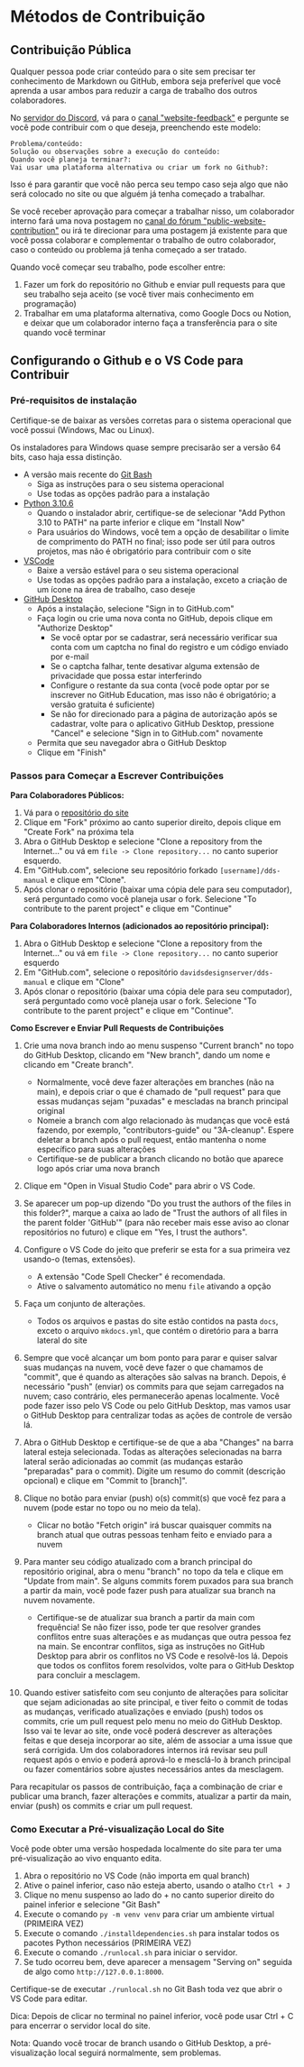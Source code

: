 # Métodos de Contribuição

## Contribuição Pública
Qualquer pessoa pode criar conteúdo para o site sem precisar ter conhecimento de Markdown ou GitHub, embora seja preferível que você aprenda a usar ambos para reduzir a carga de trabalho dos outros colaboradores.

No [servidor do Discord](https://discord.gg/qdx7pdZKx4), vá para o [canal "website-feedback"](https://discord.com/channels/1120162219502608426/1233961750639018104) e pergunte se você pode contribuir com o que deseja, preenchendo este modelo:

    Problema/conteúdo:
    Solução ou observações sobre a execução do conteúdo:
    Quando você planeja terminar?:
    Vai usar uma plataforma alternativa ou criar um fork no Github?:

Isso é para garantir que você não perca seu tempo caso seja algo que não será colocado no site ou que alguém já tenha começado a trabalhar.

Se você receber aprovação para começar a trabalhar nisso, um colaborador interno fará uma nova postagem no [canal do fórum "public-website-contribution"](https://discord.com/channels/1120162219502608426/1233993910817259663) ou irá te direcionar para uma postagem já existente para que você possa colaborar e complementar o trabalho de outro colaborador, caso o conteúdo ou problema já tenha começado a ser tratado.

Quando você começar seu trabalho, pode escolher entre:

1. Fazer um fork do repositório no Github e enviar pull requests para que seu trabalho seja aceito (se você tiver mais conhecimento em programação)
2. Trabalhar em uma plataforma alternativa, como Google Docs ou Notion, e deixar que um colaborador interno faça a transferência para o site quando você terminar

## Configurando o Github e o VS Code para Contribuir
### Pré-requisitos de instalação
Certifique-se de baixar as versões corretas para o sistema operacional que você possui (Windows, Mac ou Linux).

Os instaladores para Windows quase sempre precisarão ser a versão 64 bits, caso haja essa distinção.

- A versão mais recente do [Git Bash](https://git-scm.com/downloads)
    - Siga as instruções para o seu sistema operacional
    - Use todas as opções padrão para a instalação
- [Python 3.10.6](https://www.python.org/downloads/release/python-3106/) 
    - Quando o instalador abrir, certifique-se de selecionar "Add Python 3.10 to PATH" na parte inferior e clique em "Install Now"
    - Para usuários do Windows, você tem a opção de desabilitar o limite de comprimento do PATH no final; isso pode ser útil para outros projetos, mas não é obrigatório para contribuir com o site
- [VSCode](https://code.visualstudio.com/)
    - Baixe a versão estável para o seu sistema operacional
    - Use todas as opções padrão para a instalação, exceto a criação de um ícone na área de trabalho, caso deseje
- [GitHub Desktop](https://desktop.github.com/)
    - Após a instalação, selecione "Sign in to GitHub.com"
    - Faça login ou crie uma nova conta no GitHub, depois clique em "Authorize Desktop"
        - Se você optar por se cadastrar, será necessário verificar sua conta com um captcha no final do registro e um código enviado por e-mail
        - Se o captcha falhar, tente desativar alguma extensão de privacidade que possa estar interferindo
        - Configure o restante da sua conta (você pode optar por se inscrever no GitHub Education, mas isso não é obrigatório; a versão gratuita é suficiente)
        - Se não for direcionado para a página de autorização após se cadastrar, volte para o aplicativo GitHub Desktop, pressione "Cancel" e selecione "Sign in to GitHub.com" novamente
    - Permita que seu navegador abra o GitHub Desktop
    - Clique em "Finish"
    

### Passos para Começar a Escrever Contribuições

**Para Colaboradores Públicos:**

1. Vá para o [repositório do site](https://github.com/davidsdesignserver/dds-manual)
2. Clique em "Fork" próximo ao canto superior direito, depois clique em "Create Fork" na próxima tela
3. Abra o GitHub Desktop e selecione "Clone a repository from the Internet..." ou vá em ```file -> Clone repository...``` no canto superior esquerdo.
4. Em "GitHub.com", selecione seu repositório forkado ```[username]/dds-manual``` e clique em "Clone".
5. Após clonar o repositório (baixar uma cópia dele para seu computador), será perguntado como você planeja usar o fork. Selecione "To contribute to the parent project" e clique em "Continue"

**Para Colaboradores Internos (adicionados ao repositório principal):**

1. Abra o GitHub Desktop e selecione "Clone a repository from the Internet..." ou vá em ```file -> Clone repository...``` no canto superior esquerdo
2. Em "GitHub.com", selecione o repositório ```davidsdesignserver/dds-manual``` e clique em "Clone"
3. Após clonar o repositório (baixar uma cópia dele para seu computador), será perguntado como você planeja usar o fork. Selecione "To contribute to the parent project" e clique em "Continue".

**Como Escrever e Enviar Pull Requests de Contribuições**

1. Crie uma nova branch indo ao menu suspenso "Current branch" no topo do GitHub Desktop, clicando em "New branch", dando um nome e clicando em "Create branch".
    - Normalmente, você deve fazer alterações em branches (não na main), e depois criar o que é chamado de "pull request" para que essas mudanças sejam "puxadas" e mescladas na branch principal original
    - Nomeie a branch com algo relacionado às mudanças que você está fazendo, por exemplo, "contributors-guide" ou "3A-cleanup". Espere deletar a branch após o pull request, então mantenha o nome específico para suas alterações
    - Certifique-se de publicar a branch clicando no botão que aparece logo após criar uma nova branch
2. Clique em "Open in Visual Studio Code" para abrir o VS Code.
3. Se aparecer um pop-up dizendo "Do you trust the authors of the files in this folder?", marque a caixa ao lado de "Trust the authors of all files in the parent folder 'GitHub'" (para não receber mais esse aviso ao clonar repositórios no futuro) e clique em "Yes, I trust the authors".
4. Configure o VS Code do jeito que preferir se esta for a sua primeira vez usando-o (temas, extensões).
    - A extensão "Code Spell Checker" é recomendada.
    - Ative o salvamento automático no menu ```file``` ativando a opção
5. Faça um conjunto de alterações.
    - Todos os arquivos e pastas do site estão contidos na pasta ```docs```, exceto o arquivo ```mkdocs.yml```, que contém o diretório para a barra lateral do site

6. Sempre que você alcançar um bom ponto para parar e quiser salvar suas mudanças na nuvem, você deve fazer o que chamamos de "commit", que é quando as alterações são salvas na branch. Depois, é necessário "push" (enviar) os commits para que sejam carregados na nuvem; caso contrário, eles permanecerão apenas localmente. Você pode fazer isso pelo VS Code ou pelo GitHub Desktop, mas vamos usar o GitHub Desktop para centralizar todas as ações de controle de versão lá.
7. Abra o GitHub Desktop e certifique-se de que a aba "Changes" na barra lateral esteja selecionada. Todas as alterações selecionadas na barra lateral serão adicionadas ao commit (as mudanças estarão "preparadas" para o commit). Digite um resumo do commit (descrição opcional) e clique em "Commit to [branch]".
8. Clique no botão para enviar (push) o(s) commit(s) que você fez para a nuvem (pode estar no topo ou no meio da tela).
    - Clicar no botão "Fetch origin" irá buscar quaisquer commits na branch atual que outras pessoas tenham feito e enviado para a nuvem

9. Para manter seu código atualizado com a branch principal do repositório original, abra o menu "branch" no topo da tela e clique em "Update from main". Se alguns commits forem puxados para sua branch a partir da main, você pode fazer push para atualizar sua branch na nuvem novamente.
    - Certifique-se de atualizar sua branch a partir da main com frequência! Se não fizer isso, pode ter que resolver grandes conflitos entre suas alterações e as mudanças que outra pessoa fez na main. Se encontrar conflitos, siga as instruções no GitHub Desktop para abrir os conflitos no VS Code e resolvê-los lá. Depois que todos os conflitos forem resolvidos, volte para o GitHub Desktop para concluir a mesclagem.

10. Quando estiver satisfeito com seu conjunto de alterações para solicitar que sejam adicionadas ao site principal, e tiver feito o commit de todas as mudanças, verificado atualizações e enviado (push) todos os commits, crie um pull request pelo menu no meio do GitHub Desktop. Isso vai te levar ao site, onde você poderá descrever as alterações feitas e que deseja incorporar ao site, além de associar a uma issue que será corrigida. Um dos colaboradores internos irá revisar seu pull request após o envio e poderá aprová-lo e mesclá-lo à branch principal ou fazer comentários sobre ajustes necessários antes da mesclagem.

Para recapitular os passos de contribuição, faça a combinação de criar e publicar uma branch, fazer alterações e commits, atualizar a partir da main, enviar (push) os commits e criar um pull request.


### Como Executar a Pré-visualização Local do Site
Você pode obter uma versão hospedada localmente do site para ter uma pré-visualização ao vivo enquanto edita.

1. Abra o repositório no VS Code (não importa em qual branch)
2. Ative o painel inferior, caso não esteja aberto, usando o atalho ```Ctrl + J```
3. Clique no menu suspenso ao lado do + no canto superior direito do painel inferior e selecione "Git Bash"
4. Execute o comando ```py -m venv venv``` para criar um ambiente virtual (PRIMEIRA VEZ)
5. Execute o comando ```./installdependencies.sh``` para instalar todos os pacotes Python necessários (PRIMEIRA VEZ)
6. Execute o comando ```./runlocal.sh``` para iniciar o servidor.
7. Se tudo ocorreu bem, deve aparecer a mensagem "Serving on" seguida de algo como ```http://127.0.0.1:8000```.

Certifique-se de executar ```./runlocal.sh``` no Git Bash toda vez que abrir o VS Code para editar.

Dica: Depois de clicar no terminal no painel inferior, você pode usar Ctrl + C para encerrar o servidor local do site.

Nota: Quando você trocar de branch usando o GitHub Desktop, a pré-visualização local seguirá normalmente, sem problemas.
